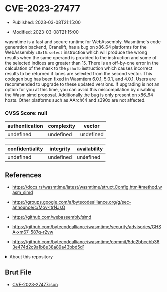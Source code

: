 # CVE-2023-27477

- Published: 2023-03-08T21:15:00

- Modified: 2023-03-08T21:15:00

wasmtime is a fast and secure runtime for WebAssembly. Wasmtime's code generation backend, Cranelift, has a bug on x86_64 platforms for the WebAssembly `i8x16.select` instruction which will produce the wrong results when the same operand is provided to the instruction and some of the selected indices are greater than 16. There is an off-by-one error in the calculation of the mask to the `pshufb` instruction which causes incorrect results to be returned if lanes are selected from the second vector. This codegen bug has been fixed in Wasmtiem 6.0.1, 5.0.1, and 4.0.1. Users are recommended to upgrade to these updated versions. If upgrading is not an option for you at this time, you can avoid this miscompilation by disabling the Wasm simd proposal. Additionally the bug is only present on x86_64 hosts. Other platforms such as AArch64 and s390x are not affected.

### CVSS Score: **null**

| authentication | complexity | vector |
| --- | --- | --- |
| undefined | undefined | undefined |

| confidentiality | integrity | availability |
| --- | --- | --- |
| undefined | undefined | undefined |

## References

* https://docs.rs/wasmtime/latest/wasmtime/struct.Config.html#method.wasm_simd

* https://groups.google.com/a/bytecodealliance.org/g/sec-announce/c/Mov-ItrNJsQ

* https://github.com/webassembly/simd

* https://github.com/bytecodealliance/wasmtime/security/advisories/GHSA-xm67-587q-r2vw

* https://github.com/bytecodealliance/wasmtime/commit/5dc2bbccbb363e474d2c9a1b8e38a89a43bbd5d1

<details>
<summary>About this repository</summary> 

  This repository is part of the project [Live Hack CVE](https://github.com/Live-Hack-CVE). Main website can be found [www.live-hack.org](https://www.live-hack.org) 
  
  Made by [Sn0wAlice](https://github.com/Sn0wAlice) for the people that care about security and need to have a feed of the latest CVEs. Hope you enjoy it, don't forget to star the repo and follow me on [Twitter](https://twitter.com/Sn0wAlice) and [Github](https://github.com/Sn0wAlice). And that is my [personnal website](https://www.alice-snow.me/)

  - [Home Page](https://github.com/Live-Hack-CVE)
  - [Framework](https://github.com/Live-Hack-CVE/cve-framework)
  - [CVE database](https://github.com/Live-Hack-CVE/full_database)
  - [Changelog](https://github.com/Live-Hack-CVE/Changelog)
</details>

## Brut File

* [CVE-2023-27477.json](https://raw.githubusercontent.com/Live-Hack-CVE/full_database/main/cves/2023/CVE-2023-27477.json)


